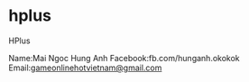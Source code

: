 # hplus
HPlus

Name:Mai Ngoc Hung Anh
Facebook:fb.com/hunganh.okokok
Email:gameonlinehotvietnam@gmail.com
